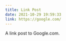 ```yaml
---
title: Link Post
date: 2021-10-29 19:59:33
link: https://google.com/
---
```


A link post to Google.com.
